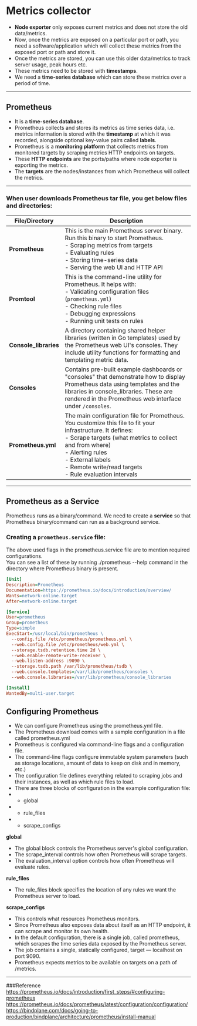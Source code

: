 # Metrics collector

- **Node exporter** only exposes current metrics and does not store the old data/metrics.
- Now, once the metrics are exposed on a particular port or path, you need a software/application which will collect these metrics from the exposed port or path and store it.
- Once the metrics are stored, you can use this older data/metrics to track server usage, peak hours etc.
- These metrics need to be stored with **timestamps**.
- We need a **time-series database** which can store these metrics over a period of time.

---

## **Prometheus**

- It is a **time-series database**.
- Prometheus collects and stores its metrics as time series data, i.e. metrics information is stored with the **timestamp** at which it was recorded, alongside optional key-value pairs called **labels**.
- Prometheus is a **monitoring platform** that collects metrics from monitored targets by scraping metrics HTTP endpoints on targets.
- These **HTTP endpoints** are the ports/paths where node exporter is exporting the metrics.
- The **targets** are the nodes/instances from which Prometheus will collect the metrics.

---

### When user downloads Prometheus tar file, you get below files and directories:

| File/Directory      | Description |
|---------------------|-------------|
| **Prometheus**      | This is the main Prometheus server binary. Run this binary to start Prometheus.<br>- Scraping metrics from targets <br>- Evaluating rules <br>- Storing time-series data <br>- Serving the web UI and HTTP API |
| **Promtool**        | This is the command-line utility for Prometheus. It helps with:<br>- Validating configuration files (`prometheus.yml`) <br>- Checking rule files <br>- Debugging expressions <br>- Running unit tests on rules |
| **Console_libraries** | A directory containing shared helper libraries (written in Go templates) used by the Prometheus web UI's consoles. They include utility functions for formatting and templating metric data. |
| **Consoles**        | Contains pre-built example dashboards or "consoles" that demonstrate how to display Prometheus data using templates and the libraries in console_libraries. These are rendered in the Prometheus web interface under `/consoles`. |
| **Prometheus.yml**  | The main configuration file for Prometheus. You customize this file to fit your infrastructure. It defines:<br>- Scrape targets (what metrics to collect and from where) <br>- Alerting rules <br>- External labels <br>- Remote write/read targets <br>- Rule evaluation intervals |

---

## **Prometheus as a Service**

Prometheus runs as a binary/command. We need to create a **service** so that Prometheus binary/command can run as a background service.

### **Creating a `prometheus.service` file:**

The above used flags in the prometheus.service file are to mention required configurations.  
You can see a list of these by running ./prometheus --help command in the directory where Prometheus binary is present.

```ini
[Unit]
Description=Prometheus
Documentation=https://prometheus.io/docs/introduction/overview/
Wants=network-online.target
After=network-online.target

[Service]
User=prometheus
Group=prometheus
Type=simple
ExecStart=/usr/local/bin/prometheus \
  --config.file /etc/prometheus/prometheus.yml \
  --web.config.file /etc/prometheus/web.yml \
  --storage.tsdb.retention.time 2d \
  --web.enable-remote-write-receiver \
  --web.listen-address :9090 \
  --storage.tsdb.path /var/lib/prometheus/tsdb \
  --web.console.templates=/var/lib/prometheus/consoles \
  --web.console.libraries=/var/lib/prometheus/console_libraries

[Install]
WantedBy=multi-user.target
```

## Configuring Prometheus
- We can configure Prometheus using the prometheus.yml file.  
- The Prometheus download comes with a sample configuration in a file called prometheus.yml  
- Prometheus is configured via command-line flags and a configuration file.  
- The command-line flags configure immutable system parameters (such as storage locations, amount of data to keep on disk and in memory, etc.)  
- The configuration file defines everything related to scraping jobs and their instances, as well as which rule files to load.  
- There are three blocks of configuration in the example configuration file:  
- - global
- - rule_files
- - scrape_configs

**global**
- The global block controls the Prometheus server's global configuration.  
- The scrape_interval controls how often Prometheus will scrape targets.  
- The evaluation_interval option controls how often Prometheus will evaluate rules.  

**rule_files**
- The rule_files block specifies the location of any rules we want the Prometheus server to load.

**scrape_configs**
- This controls what resources Prometheus monitors.  
- Since Prometheus also exposes data about itself as an HTTP endpoint, it can scrape and monitor its own health.  
- In the default configuration, there is a single job, called prometheus, which scrapes the time series data exposed by the Prometheus server.  
- The job contains a single, statically configured, target — localhost on port 9090.  
- Prometheus expects metrics to be available on targets on a path of /metrics.  

---
###Reference
https://prometheus.io/docs/introduction/first_steps/#configuring-prometheus  
https://prometheus.io/docs/prometheus/latest/configuration/configuration/  
https://bindplane.com/docs/going-to-production/bindplane/architecture/prometheus/install-manual

